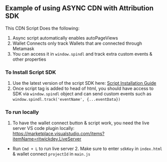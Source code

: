## Example of using ASYNC CDN with Attribution SDK

This CDN Script Does the following:

1. Async script automatically enables autoPageViews
2. Wallet Connects only track Wallets that are connected through Metamask
3. You can access it in `window.spindl` and track extra custom events & other properties

### To Install Script SDK

1. Use the latest version of the script SDK here: [Script Installation Guide](https://docs.spindl.xyz/spindl/techncial/javascript-sdk/install#installation-via-script-cdn)
2. Once script tag is added to head of html, you should have access to SDK via `window.spindl` object and can send custom events such as `window.spindl.track('eventName', {...eventData})`

### To run locally

1. To have the wallet connect button & script work, you need the live server VS code plugin locally:
   https://marketplace.visualstudio.com/items?itemName=ritwickdey.LiveServer

- Run
  `Cmd + L` to run live server 2. Make sure to enter `sdkKey` in `index.html` &
  wallet connect `projectId` in `main.js`
